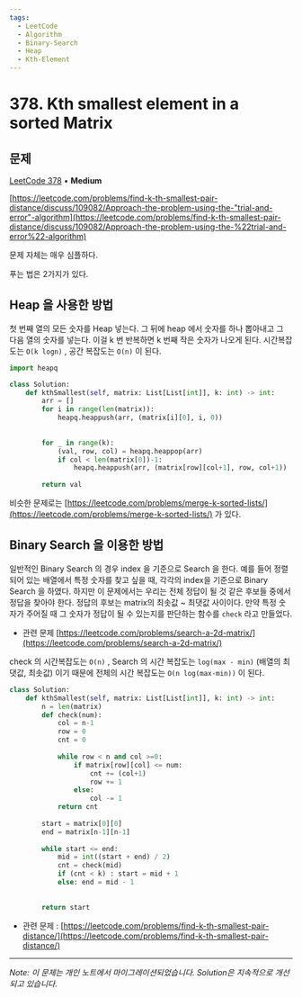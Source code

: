 ```yaml
---
tags:
  - LeetCode
  - Algorithm
  - Binary-Search
  - Heap
  - Kth-Element
---
```


# 378. Kth smallest element in a sorted Matrix

## 문제

[LeetCode 378](https://leetcode.com/problems/kth-smallest-element-in-a-sorted-matrix/description/) • **Medium**

[https://leetcode.com/problems/find-k-th-smallest-pair-distance/discuss/109082/Approach-the-problem-using-the-"trial-and-error"-algorithm](https://leetcode.com/problems/find-k-th-smallest-pair-distance/discuss/109082/Approach-the-problem-using-the-%22trial-and-error%22-algorithm)

문제 자체는 매우 심플하다.

푸는 법은 2가지가 있다.

## Heap 을 사용한 방법

첫 번째 열의 모든 숫자를 Heap 넣는다. 그 뒤에 heap 에서 숫자를 하나 뽑아내고 그 다음 열의 숫자를 넣는다. 이걸 k 번 반복하면 k 번째 작은 숫자가 나오게 된다. 시간복잡도는 `O(k logn)` , 공간 복잡도는 `O(n)` 이 된다.

```python
import heapq

class Solution:
    def kthSmallest(self, matrix: List[List[int]], k: int) -> int:
        arr = []
        for i in range(len(matrix)):
            heapq.heappush(arr, (matrix[i][0], i, 0))
        
        
        for _ in range(k):
            (val, row, col) = heapq.heappop(arr)
            if col < len(matrix[0])-1:
                heapq.heappush(arr, (matrix[row][col+1], row, col+1))
        
        return val
```

비슷한 문제로는 [https://leetcode.com/problems/merge-k-sorted-lists/](https://leetcode.com/problems/merge-k-sorted-lists/) 가 있다.

  

## Binary Search 을 이용한 방법

일반적인 Binary Search 의 경우 index 을 기준으로 Search 을 한다. 예를 들어 정렬되어 있는 배열에서 특정 숫자를 찾고 싶을 때, 각각의 index을 기준으로 Binary Search 을 하였다. 하지만 이 문제에서는 우리는 전체 정답이 될 것 같은 후보들 중에서 정답을 찾아야 한다. 정답의 후보는 matrix의 최솟값 ~ 최댓값 사이이다. 만약 특정 숫자가 주어질 때 그 숫자가 정답이 될 수 있는지를 판단하는 함수를 `check` 라고 만들었다.

- 관련 문제 [https://leetcode.com/problems/search-a-2d-matrix/](https://leetcode.com/problems/search-a-2d-matrix/)

check 의 시간복잡도는 `O(n)` , Search 의 시간 복잡도는 `log(max - min)` (배열의 최댓값, 최솟값) 이기 때문에 전체의 시간 복잡도는 `O(n log(max-min))` 이 된다.

  

```python
class Solution:
    def kthSmallest(self, matrix: List[List[int]], k: int) -> int:
        n = len(matrix)
        def check(num):
            col = n-1
            row = 0
            cnt = 0
            
            while row < n and col >=0:
                if matrix[row][col] <= num:
                    cnt += (col+1)
                    row += 1
                else:
                    col -= 1
            return cnt
        
        start = matrix[0][0]
        end = matrix[n-1][n-1]
        
        while start <= end:
            mid = int((start + end) / 2)
            cnt = check(mid)
            if (cnt < k) : start = mid + 1
            else: end = mid - 1
        
        
        return start
```

- 관련 문제 : [https://leetcode.com/problems/find-k-th-smallest-pair-distance/](https://leetcode.com/problems/find-k-th-smallest-pair-distance/)

---

*Note: 이 문제는 개인 노트에서 마이그레이션되었습니다. Solution은 지속적으로 개선되고 있습니다.*
